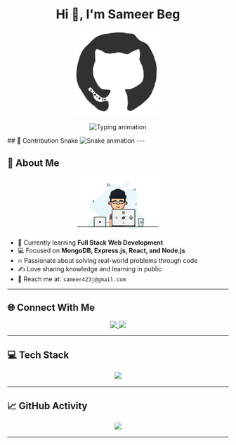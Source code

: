 <h1 align="center">Hi 👋, I'm Sameer Beg</h1>

<p align="center">
  <img src="assets/giphy11.gif" width="200" />
</p>

<p align="center">
  <img src="https://readme-typing-svg.herokuapp.com?font=Fira+Code&size=24&duration=2000&pause=1000&center=true&vCenter=true&width=500&lines=Full+Stack+Web+Developer" alt="Typing animation" />
</p>
## 🐍 Contribution Snake

<img src="https://raw.githubusercontent.com/Sameer-Beg/Sameer-Beg/output/snake.svg" width = 1500 alt="Snake animation" />
---

## 🚀 About Me

<p align="center">
  <img src="assets/samtech2.gif" width="200" />
</p>

- 🌱 Currently learning **Full Stack Web Development**
- 💻 Focused on **MongoDB, Express.js, React, and Node.js**
- 🔥 Passionate about solving real-world problems through code
- ✍️ Love sharing knowledge and learning in public
- 📧 Reach me at: `sameer423j@gmail.com`

---

## 🌐 Connect With Me

<p align="center">
  <a href="https://www.linkedin.com/in/sameer-beg-j423/" target="_blank">
    <img src="https://img.shields.io/badge/LinkedIn-blue?style=for-the-badge&logo=linkedin&logoColor=white" />
  </a>
  <a href="https://www.instagram.com/sameer.beg223/" target="_blank">
    <img src="https://img.shields.io/badge/Instagram-E4405F?style=for-the-badge&logo=instagram&logoColor=white" />
  </a>
</p>

---

## 💻 Tech Stack

<p align="center">
  <img src="https://skillicons.dev/icons?i=html,css,js,react,nodejs,express,mongodb,mongoose,sql,nextjs,java,git,github,vscode" />
</p>

---

## 📈 GitHub Activity

<p align="center">
  <img src="https://github-readme-activity-graph.vercel.app/graph?username=Sameer-Beg&theme=github-compact&hide_border=true" />
</p>

---


